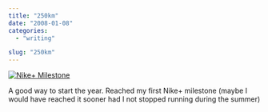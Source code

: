```yaml
---
title: "250km"
date: "2008-01-08"
categories: 
  - "writing"

slug: "250km"
---
```


[![Nike+ Milestone](/images/2178147519_f3c5d7e3a1_o.jpg)](http://www.flickr.com/photos/funkylarma/2178147519/ "Nike+ Milestone by Funky Larma, on Flickr")

A good way to start the year. Reached my first Nike+ milestone (maybe I would have reached it sooner had I not stopped running during the summer)
